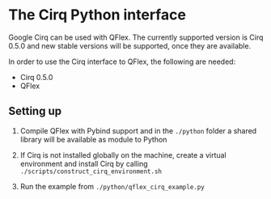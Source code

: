# The Cirq Python interface

Google Cirq can be used with QFlex. The currently supported version is 
Cirq 0.5.0 and new stable versions will be supported, once they are available.

In order to use the Cirq interface to QFlex, the following are needed:
- Cirq 0.5.0
- QFlex

## Setting up

1. Compile QFlex with Pybind support and in the `./python` folder a shared library 
will be available as module to Python

2. If Cirq is not installed globally on the machine, create a virtual environment
and install Cirq by calling `./scripts/construct_cirq_environment.sh`

3. Run the example from `./python/qflex_cirq_example.py`